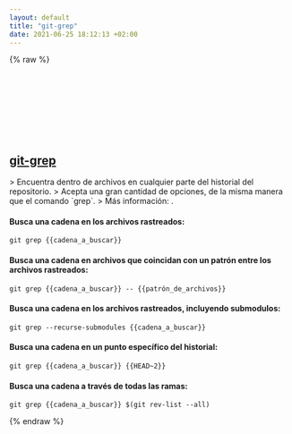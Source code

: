```yaml
---
layout: default
title: "git-grep"
date: 2021-06-25 18:12:13 +02:00
---
```

{% raw %}
<h2 id="git-grep">
  <a href="/es/common/git-grep.html">git-grep</a> <a href="#git-grep"><svg class="icon">
    <use href="/assets/images/unicode_sprite.svg#link" />
  </svg></a>
</h2>
> Encuentra dentro de archivos en cualquier parte del historial del repositorio.
> Acepta una gran cantidad de opciones, de la misma manera que el comando `grep`.
> Más información: <https://git-scm.com/docs/git-grep>.

#### Busca una cadena en los archivos rastreados:
```shell
git grep {{cadena_a_buscar}}
```
#### Busca una cadena en archivos que coincidan con un patrón entre los archivos rastreados:
```shell
git grep {{cadena_a_buscar}} -- {{patrón_de_archivos}}
```
#### Busca una cadena en los archivos rastreados, incluyendo submodulos:
```shell
git grep --recurse-submodules {{cadena_a_buscar}}
```
#### Busca una cadena en un punto específico del historial:
```shell
git grep {{cadena_a_buscar}} {{HEAD~2}}
```
#### Busca una cadena a través de todas las ramas:
```shell
git grep {{cadena_a_buscar}} $(git rev-list --all)
```
{% endraw %}